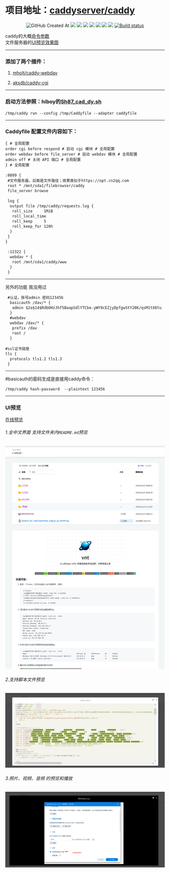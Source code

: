 # 项目地址：[caddyserver/caddy](https://github.com/caddyserver/caddy)
<p align="center">
 <img alt="GitHub Created At" src="https://img.shields.io/github/created-at/lmq8267/caddy?logo=github&label=%E5%88%9B%E5%BB%BA%E6%97%A5%E6%9C%9F">
 <a href="https://hits.seeyoufarm.com"><img src="https://hits.seeyoufarm.com/api/count/incr/badge.svg?url=https%3A%2F%2Fgithub.com%2Flmq8267%2Fcaddy&count_bg=%2395C10D&title_bg=%23555555&icon=github.svg&icon_color=%238DC409&title=%E8%AE%BF%E9%97%AE%E6%95%B0&edge_flat=false"/></a>
<a href="https://github.com/lmq8267/caddy/releases"><img src="https://img.shields.io/github/downloads/lmq8267/caddy/total?logo=github&label=%E4%B8%8B%E8%BD%BD%E9%87%8F"></a>
<a href="https://github.com/lmq8267/caddy/graphs/contributors"><img src="https://img.shields.io/github/contributors-anon/lmq8267/caddy?logo=github&label=%E8%B4%A1%E7%8C%AE%E8%80%85"></a>
<a href="https://github.com/lmq8267/caddy/releases/"><img src="https://img.shields.io/github/release/lmq8267/caddy?logo=github&label=%E6%9C%80%E6%96%B0%E7%89%88%E6%9C%AC"></a>
<a href="https://github.com/lmq8267/caddy/issues"><img src="https://img.shields.io/github/issues-raw/lmq8267/caddy?logo=github&label=%E9%97%AE%E9%A2%98"></a>
<a href="https://github.com/lmq8267/caddy/discussions"><img src="https://img.shields.io/github/discussions/lmq8267/caddy?logo=github&label=%E8%AE%A8%E8%AE%BA"></a>
<a href="GitHub repo size"><img src="https://img.shields.io/github/repo-size/lmq8267/caddy?logo=github&label=%E4%BB%93%E5%BA%93%E5%A4%A7%E5%B0%8F"></a>
<a href="https://github.com/lmq8267/caddy/actions?query=workflow%3ABuild"><img src="https://img.shields.io/github/actions/workflow/status/lmq8267/caddy/CI.yml?branch=main&logo=github&label=%E6%9E%84%E5%BB%BA%E7%8A%B6%E6%80%81" alt="Build status"></a>
</p>

caddy的大概[命令参数](https://github.com/lmq8267/caddy/blob/main/README_caddy.md)  
文件服务器的[UI预览效果图](https://github.com/lmq8267/caddy?tab=readme-ov-file#ui%E9%A2%84%E8%A7%88)

------------------------------------------------------------------------------

### 添加了两个插件：

1. [mholt/caddy-webdav](https://github.com/mholt/caddy-webdav)
 
2. [aksdb/caddy-cgi](https://github.com/aksdb/caddy-cgi)

------------------------------------------------------------------------------

### 启动方法参照：hiboy的[Sh87_cad_dy.sh](https://github.com/hiboyhiboy/opt-script/blob/0dcfdf2911f052218ffb1b7cd220f1457249f538/script/Sh87_cad_dy.sh#L151C28-L151C78)

```shell
/tmp/caddy run --config /tmp/Caddyfile --adapter caddyfile
```

------------------------------------------------------------------------------

### Caddyfile 配置文件内容如下：

```shell
{ # 全局配置
order cgi before respond # 启动 cgi 模块 # 全局配置
order webdav before file_server # 启动 webdav 模块 # 全局配置
admin off # 关闭 API 端口 # 全局配置
} # 全局配置

:8889 {
 #文件服务器，后面是文件路径；效果类似于https://opt.cn2qq.com 
 root * /mnt/sda1/filebrowser/caddy
 file_server browse
        
 log {
  output file /tmp/caddy/requests.log {
   roll_size     1MiB
   roll_local_time
   roll_keep     5
   roll_keep_for 120h
  }
 }
}

 :12322 {
  webdav * {
   root /mnt/sda1/caddy/www
  }
 }
```

 ------------------------------------------------------------------------------
 
 另外的功能 我没用过
```shell
 #认证，账号admin 密码123456
  basicauth /dav/* {
   admin $2a$14$RdbOHzJhf5BaapSdlYTCbe.yWY9cEZjyDpfgwStY28K/qsM1tX8tu
  }
  #webdav
  webdav /dav/* {
   prefix /dav
   root /
  }
  
#ssl证书就是
tls {
  protocols tls1.2 tls1.3
 } 
```

-----------------------------------------------------------------------------

#basicauth的密码生成是直接用caddy命令：
```shell
/tmp/caddy hash-password  --plaintext 123456
```

----------------------------------------------------------------------------

### UI预览 

[在线预览](http://s1.ct8.pl:1095/caddy/)

###### 1.全中文界面 支持文件夹内`README.md`预览

![](./img/样式1.png)

###### 2.支持脚本文件预览

![](./img/样式2.png)

###### 3.照片、视频、音频 的预览和播放

![](./img/样式3.png)



